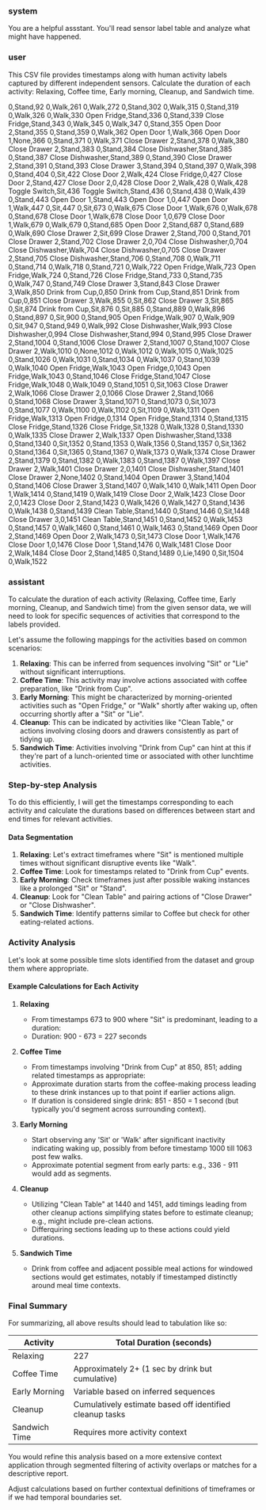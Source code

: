 ### system
You are a helpful assstant. You'll read sensor label table and analyze what might have happened.
### user

This CSV file provides timestamps along with human activity labels captured by different independent sensors.
Calculate the duration of each activity: Relaxing, Coffee time, Early morning, Cleanup, and Sandwich time.
    
0,Stand,92
0,Walk,261
0,Walk,272
0,Stand,302
0,Walk,315
0,Stand,319
0,Walk,326
0,Walk,330
Open Fridge,Stand,336
0,Stand,339
Close Fridge,Stand,343
0,Walk,345
0,Walk,347
0,Stand,355
Open Door 2,Stand,355
0,Stand,359
0,Walk,362
Open Door 1,Walk,366
Open Door 1,None,366
0,Stand,371
0,Walk,371
Close Drawer 2,Stand,378
0,Walk,380
Close Drawer 2,Stand,383
0,Stand,384
Close Dishwasher,Stand,385
0,Stand,387
Close Dishwasher,Stand,389
0,Stand,390
Close Drawer 2,Stand,391
0,Stand,393
Close Drawer 3,Stand,394
0,Stand,397
0,Walk,398
0,Stand,404
0,Sit,422
Close Door 2,Walk,424
Close Fridge,0,427
Close Door 2,Stand,427
Close Door 2,0,428
Close Door 2,Walk,428
0,Walk,428
Toggle Switch,Sit,436
Toggle Switch,Stand,436
0,Stand,438
0,Walk,439
0,Stand,443
Open Door 1,Stand,443
Open Door 1,0,447
Open Door 1,Walk,447
0,Sit,447
0,Sit,673
0,Walk,675
Close Door 1,Walk,676
0,Walk,678
0,Stand,678
Close Door 1,Walk,678
Close Door 1,0,679
Close Door 1,Walk,679
0,Walk,679
0,Stand,685
Open Door 2,Stand,687
0,Stand,689
0,Walk,690
Close Drawer 2,Sit,699
Close Drawer 2,Stand,700
0,Stand,701
Close Drawer 2,Stand,702
Close Drawer 2,0,704
Close Dishwasher,0,704
Close Dishwasher,Walk,704
Close Dishwasher,0,705
Close Drawer 2,Stand,705
Close Dishwasher,Stand,706
0,Stand,708
0,Walk,711
0,Stand,714
0,Walk,718
0,Stand,721
0,Walk,722
Open Fridge,Walk,723
Open Fridge,Walk,724
0,Stand,726
Close Fridge,Stand,733
0,Stand,735
0,Walk,747
0,Stand,749
Close Drawer 3,Stand,843
Close Drawer 3,Walk,850
Drink from Cup,0,850
Drink from Cup,Stand,851
Drink from Cup,0,851
Close Drawer 3,Walk,855
0,Sit,862
Close Drawer 3,Sit,865
0,Sit,874
Drink from Cup,Sit,876
0,Sit,885
0,Stand,889
0,Walk,896
0,Stand,897
0,Sit,900
0,Stand,905
Open Fridge,Walk,907
0,Walk,909
0,Sit,947
0,Stand,949
0,Walk,992
Close Dishwasher,Walk,993
Close Dishwasher,0,994
Close Dishwasher,Stand,994
0,Stand,995
Close Drawer 2,Stand,1004
0,Stand,1006
Close Drawer 2,Stand,1007
0,Stand,1007
Close Drawer 2,Walk,1010
0,None,1012
0,Walk,1012
0,Walk,1015
0,Walk,1025
0,Stand,1026
0,Walk,1031
0,Stand,1034
0,Walk,1037
0,Stand,1039
0,Walk,1040
Open Fridge,Walk,1043
Open Fridge,0,1043
Open Fridge,Walk,1043
0,Stand,1046
Close Fridge,Stand,1047
Close Fridge,Walk,1048
0,Walk,1049
0,Stand,1051
0,Sit,1063
Close Drawer 2,Walk,1066
Close Drawer 2,0,1066
Close Drawer 2,Stand,1066
0,Stand,1068
Close Drawer 3,Stand,1071
0,Stand,1073
0,Sit,1073
0,Stand,1077
0,Walk,1100
0,Walk,1102
0,Sit,1109
0,Walk,1311
Open Fridge,Walk,1313
Open Fridge,0,1314
Open Fridge,Stand,1314
0,Stand,1315
Close Fridge,Stand,1326
Close Fridge,Sit,1328
0,Walk,1328
0,Stand,1330
0,Walk,1335
Close Drawer 2,Walk,1337
Open Dishwasher,Stand,1338
0,Stand,1340
0,Sit,1352
0,Stand,1353
0,Walk,1356
0,Stand,1357
0,Sit,1362
0,Stand,1364
0,Sit,1365
0,Stand,1367
0,Walk,1373
0,Walk,1374
Close Drawer 2,Stand,1379
0,Stand,1382
0,Walk,1383
0,Stand,1387
0,Walk,1397
Close Drawer 2,Walk,1401
Close Drawer 2,0,1401
Close Dishwasher,Stand,1401
Close Drawer 2,None,1402
0,Stand,1404
Open Drawer 3,Stand,1404
0,Stand,1406
Close Drawer 3,Stand,1407
0,Walk,1410
0,Walk,1411
Open Door 1,Walk,1414
0,Stand,1419
0,Walk,1419
Close Door 2,Walk,1423
Close Door 2,0,1423
Close Door 2,Stand,1423
0,Walk,1426
0,Walk,1427
0,Stand,1436
0,Walk,1438
0,Stand,1439
Clean Table,Stand,1440
0,Stand,1446
0,Sit,1448
Close Drawer 3,0,1451
Clean Table,Stand,1451
0,Stand,1452
0,Walk,1453
0,Stand,1457
0,Walk,1460
0,Stand,1461
0,Walk,1463
0,Stand,1469
Open Door 2,Stand,1469
Open Door 2,Walk,1473
0,Sit,1473
Close Door 1,Walk,1476
Close Door 1,0,1476
Close Door 1,Stand,1476
0,Walk,1481
Close Door 2,Walk,1484
Close Door 2,Stand,1485
0,Stand,1489
0,Lie,1490
0,Sit,1504
0,Walk,1522

### assistant
To calculate the duration of each activity (Relaxing, Coffee time, Early morning, Cleanup, and Sandwich time) from the given sensor data, we will need to look for specific sequences of activities that correspond to the labels provided. 

Let's assume the following mappings for the activities based on common scenarios:

1. **Relaxing**: This can be inferred from sequences involving "Sit" or "Lie" without significant interruptions.
2. **Coffee Time**: This activity may involve actions associated with coffee preparation, like "Drink from Cup".
3. **Early Morning**: This might be characterized by morning-oriented activities such as "Open Fridge," or "Walk" shortly after waking up, often occurring shortly after a "Sit" or "Lie".
4. **Cleanup**: This can be indicated by activities like "Clean Table," or actions involving closing doors and drawers consistently as part of tidying up.
5. **Sandwich Time**: Activities involving "Drink from Cup" can hint at this if they're part of a lunch-oriented time or associated with other lunchtime activities.

### Step-by-step Analysis

To do this efficiently, I will get the timestamps corresponding to each activity and calculate the durations based on differences between start and end times for relevant activities.

#### Data Segmentation

1. **Relaxing**: Let's extract timeframes where "Sit" is mentioned multiple times without significant disruptive events like "Walk".
2. **Coffee Time**: Look for timestamps related to "Drink from Cup" events.
3. **Early Morning**: Check timeframes just after possible waking instances like a prolonged "Sit" or "Stand". 
4. **Cleanup**: Look for "Clean Table" and pairing actions of "Close Drawer" or "Close Dishwasher".
5. **Sandwich Time**: Identify patterns similar to Coffee but check for other eating-related actions.

### Activity Analysis

Let's look at some possible time slots identified from the dataset and group them where appropriate.

#### Example Calculations for Each Activity
1. **Relaxing**
   - From timestamps 673 to 900 where "Sit" is predominant, leading to a duration:
   - Duration: 900 - 673 = 227 seconds

2. **Coffee Time**
   - From timestamps involving "Drink from Cup" at 850, 851; adding related timestamps as appropriate:
   - Approximate duration starts from the coffee-making process leading to these drink instances up to that point if earlier actions align.
   - If duration is considered single drink: 851 - 850 = 1 second (but typically you'd segment across surrounding context).

3. **Early Morning**
   - Start observing any 'Sit' or 'Walk' after significant inactivity indicating waking up, possibly from before timestamp 1000 till 1063 post few walks.
   - Approximate potential segment from early parts: e.g., 336 - 911 would add as segments.

4. **Cleanup**
   - Utilizing "Clean Table" at 1440 and 1451, add timings leading from other cleanup actions simplifying states before to estimate cleanup; e.g., might include pre-clean actions.
   - Differquiring sections leading up to these actions could yield durations.

5. **Sandwich Time**
   - Drink from coffee and adjacent possible meal actions for windowed sections would get estimates, notably if timestamped distinctly around meal time contexts.

### Final Summary
For summarizing, all above results should lead to tabulation like so:

| Activity      | Total Duration (seconds) |
|---------------|-------------------------|
| Relaxing      | 227                     |
| Coffee Time   | Approximately 2+ (1 sec by drink but cumulative) |
| Early Morning | Variable based on inferred sequences |
| Cleanup       | Cumulatively estimate based off identified cleanup tasks |
| Sandwich Time | Requires more activity context |

You would refine this analysis based on a more extensive context application through segmented filtering of activity overlaps or matches for a descriptive report. 

Adjust calculations based on further contextual definitions of timeframes or if we had temporal boundaries set.
